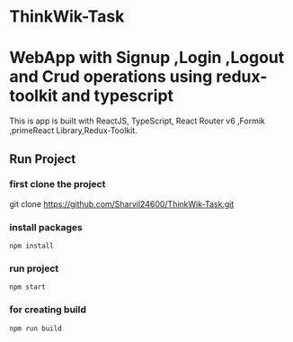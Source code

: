 # ThinkWik-Task

# WebApp with Signup ,Login ,Logout and Crud operations using redux-toolkit and typescript

This is app  is built with ReactJS, TypeScript, React Router v6 ,Formik ,primeReact Library,Redux-Toolkit.

## Run Project
### first clone the project 
git clone  https://github.com/Sharvil24600/ThinkWik-Task.git
### install packages
    npm install
### run project
    npm start
### for creating build
    npm run build